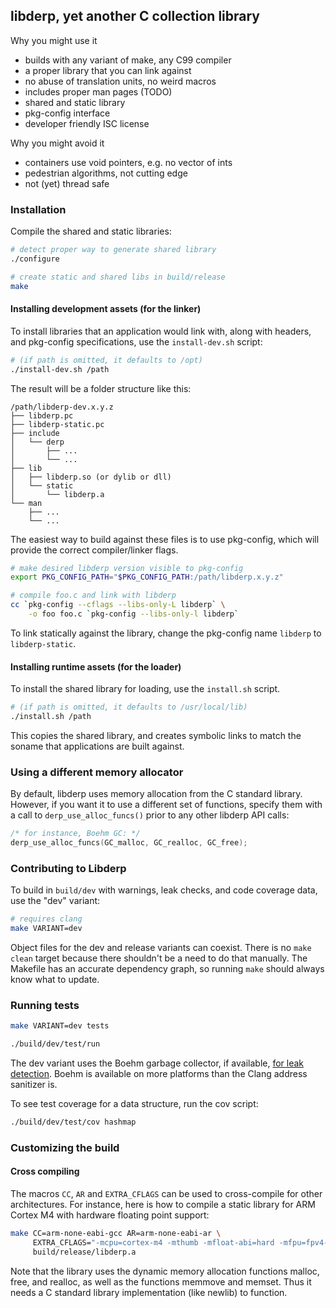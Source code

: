 ## libderp, yet another C collection library

Why you might use it

* builds with any variant of make, any C99 compiler
* a proper library that you can link against
* no abuse of translation units, no weird macros
* includes proper man pages (TODO)
* shared and static library
* pkg-config interface
* developer friendly ISC license

Why you might avoid it

* containers use void pointers, e.g. no vector of ints
* pedestrian algorithms, not cutting edge
* not (yet) thread safe

### Installation

Compile the shared and static libraries:

```sh
# detect proper way to generate shared library
./configure

# create static and shared libs in build/release
make
```

#### Installing development assets (for the linker)

To install libraries that an application would link with, along with headers,
and pkg-config specifications, use the `install-dev.sh` script:

```sh
# (if path is omitted, it defaults to /opt)
./install-dev.sh /path
```

The result will be a folder structure like this:

```
/path/libderp-dev.x.y.z
├── libderp.pc
├── libderp-static.pc
├── include
│   └── derp
│       ├── ...
│       └── ...
├── lib
│   ├── libderp.so (or dylib or dll)
│   └── static
│       └── libderp.a
└── man
    ├── ...
    └── ...
```

The easiest way to build against these files is to use pkg-config, which will
provide the correct compiler/linker flags.

```sh
# make desired libderp version visible to pkg-config
export PKG_CONFIG_PATH="$PKG_CONFIG_PATH:/path/libderp.x.y.z"

# compile foo.c and link with libderp
cc `pkg-config --cflags --libs-only-L libderp` \
	-o foo foo.c `pkg-config --libs-only-l libderp`
```

To link statically against the library, change the pkg-config name `libderp` to
`libderp-static`.

#### Installing runtime assets (for the loader)

To install the shared library for loading, use the `install.sh` script.

```sh
# (if path is omitted, it defaults to /usr/local/lib)
./install.sh /path
```

This copies the shared library, and creates symbolic links to match the soname
that applications are built against.

### Using a different memory allocator

By default, libderp uses memory allocation from the C standard library.
However, if you want it to use a different set of functions, specify them with
a call to `derp_use_alloc_funcs()` prior to any other libderp API calls:

```c
/* for instance, Boehm GC: */
derp_use_alloc_funcs(GC_malloc, GC_realloc, GC_free);
```
### Contributing to Libderp

To build in `build/dev` with warnings, leak checks, and code coverage data, use
the "dev" variant:

```sh
# requires clang
make VARIANT=dev
```

Object files for the dev and release variants can coexist. There is no `make
clean` target because there shouldn't be a need to do that manually. The
Makefile has an accurate dependency graph, so running `make` should always know
what to update.

### Running tests

```sh
make VARIANT=dev tests

./build/dev/test/run
```

The dev variant uses the Boehm garbage collector, if available, [for leak
detection](https://www.hboehm.info/gc/leak.html). Boehm is available on more
platforms than the Clang address sanitizer is.

To see test coverage for a data structure, run the cov script:

```sh
./build/dev/test/cov hashmap
```

### Customizing the build

#### Cross compiling

The macros `CC`, `AR` and `EXTRA_CFLAGS` can be used to cross-compile for other
architectures. For instance, here is how to compile a static library for ARM
Cortex M4 with hardware floating point support:

```sh
make CC=arm-none-eabi-gcc AR=arm-none-eabi-ar \
     EXTRA_CFLAGS="-mcpu=cortex-m4 -mthumb -mfloat-abi=hard -mfpu=fpv4-sp-d16" \
     build/release/libderp.a
```

Note that the library uses the dynamic memory allocation functions malloc,
free, and realloc, as well as the functions memmove and memset. Thus it needs a
C standard library implementation (like newlib) to function.
